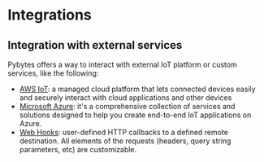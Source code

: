# Integrations

## Integration with external services

Pybytes offers a way to interact with external IoT platform or custom services, like the following:

* [AWS IoT](amazon-iot.md): a managed cloud platform that lets connected devices easily and securely interact with cloud applications and other devices
* [Microsoft Azure](azure.md): it's a comprehensive collection of services and solutions designed to help you create end-to-end IoT applications on Azure.
* [Web Hooks](webhooks.md): user-defined HTTP callbacks to a defined remote destination. All elements of
the requests (headers, query string parameters, etc) are customizable.
